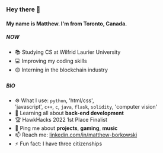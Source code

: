 ### Hey there 👋

#### My name is Matthew. I'm from Toronto, Canada.

##### NOW

-   📚 Studying CS at Wilfrid Laurier University
-   💻 Improving my coding skills
-   🟡 Interning in the blockchain industry

##### BIO

-   ⚙️ What I use: `python`, 'html/css', 'javascript', `c++`, `c`, `java`, `flask`, `solidity`, 'computer vision'
-   🌱 Learning all about **back-end development**
-   🏆 HawkHacks 2022 1st Place Finalist
-   💬 Ping me about **projects**, **gaming**, **music**
-   📫 Reach me: [linkedin.com/in/matthew-borkowski](https://www.linkedin.com/in/matthew-borkowski-b8b8bb178/)
-   ⚡️ Fun fact: I have three citizenships
